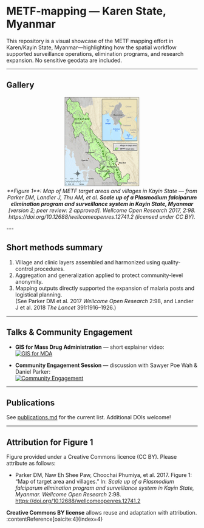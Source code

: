 # METF-mapping — Karen State, Myanmar 

This repository is a visual showcase of the METF mapping effort in Karen/Kayin State, Myanmar—highlighting how the spatial workflow supported surveillance operations, elimination programs, and research expansion. No sensitive geodata are included.

---

## Gallery

<p align="center">
  <a href="figure1_overview_map.gif">
    <img src="figure1_overview_map.gif" alt="Figure 1: METF target area and villages overview" width="40%">
  </a>
  <br/>
  <em>**Figure 1**: Map of METF target areas and villages in Kayin State — from Parker DM, Landier J, Thu AM, et al. <strong>Scale up of a <em>Plasmodium falciparum</em> elimination program and surveillance system in Kayin State, Myanmar</strong> [version 2; peer review: 2 approved]. <em>Wellcome Open Research</em> 2017, 2:98. https://doi.org/10.12688/wellcomeopenres.12741.2 (licensed under CC BY).</em>
</p>
---

## Short methods summary

1. Village and clinic layers assembled and harmonized using quality-control procedures.  
2. Aggregation and generalization applied to protect community-level anonymity.  
3. Mapping outputs directly supported the expansion of malaria posts and logistical planning.  
(See Parker DM et al. 2017 *Wellcome Open Research* 2:98, and Landier J et al. 2018 *The Lancet* 391:1916–1926.)

---

## Talks & Community Engagement

- **GIS for Mass Drug Administration** — short explainer video:  
  [![GIS for MDA](https://img.youtube.com/vi/WbmsRzDmFS4/0.jpg)](https://www.youtube.com/watch?v=WbmsRzDmFS4)

- **Community Engagement Session** — discussion with Sawyer Poe Wah & Daniel Parker:  
  [![Community Engagement](https://img.youtube.com/vi/AvWPTHMTwrY/0.jpg)](https://www.youtube.com/watch?v=AvWPTHMTwrY)

---

## Publications

See [publications.md](publications.md) for the current list. Additional DOIs welcome!

---

## Attribution for Figure 1

Figure provided under a Creative Commons licence (CC BY). Please attribute as follows:

- Parker DM, Naw Eh Shee Paw, Choochai Phumiya, et al. 2017. Figure 1: “Map of target area and villages.” In: *Scale up of a Plasmodium falciparum elimination program and surveillance system in Kayin State, Myanmar.* *Wellcome Open Research* 2:98. https://doi.org/10.12688/wellcomeopenres.12741.2

**Creative Commons BY license** allows reuse and adaptation with attribution. :contentReference[oaicite:4]{index=4}
